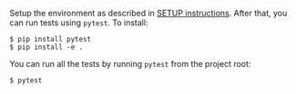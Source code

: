 Setup the environment as described in [SETUP instructions](SETUP.md).  After that, you can run tests
using `pytest`.  To install:
```
$ pip install pytest
$ pip install -e .
```
You can run all the tests by running `pytest` from the project root:
```
$ pytest
```
